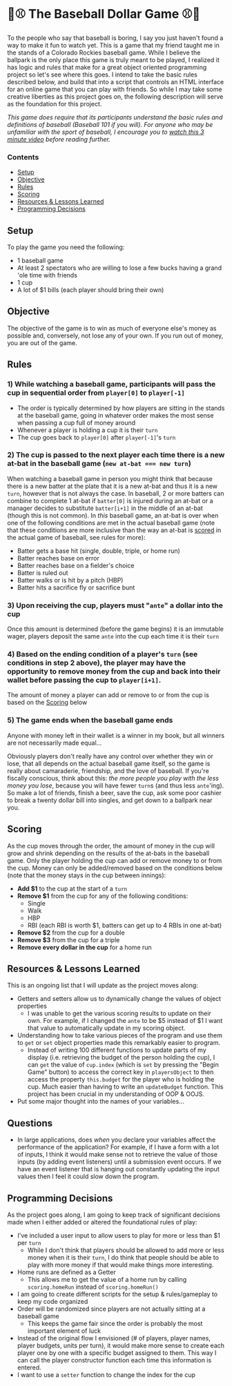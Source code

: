 # 💸⚾️ The Baseball Dollar Game ⚾️💸

To the people who say that baseball is boring, I say you just haven't found a way to make it fun to watch yet. This is a game that my friend taught me in the stands of a Colorado Rockies baseball game. While I believe the ballpark is the only place this game is truly meant to be played, I realized it has logic and rules that make for a great object oriented programming project so let's see where this goes. I intend to take the basic rules described below, and build that into a script that controls an HTML interface for an online game that you can play with friends. So while I may take some creative liberties as this project goes on, the following description will serve as the foundation for this project.

_This game does require that its participants understand the basic rules and definitions of baseball (Baseball 101 if you will). For anyone who may be unfamiliar with the sport of baseball, I encourage you to [watch this 3 minute video](https://youtu.be/skOsApsF0jQ) before reading further._

### Contents
* [Setup](#setup)
* [Objective](#objective)
* [Rules](#rules)
* [Scoring](#scoring)
* [Resources & Lessons Learned](#resources--lessons-learned)
* [Programming Decisions](#programming-decisions)


## Setup

To play the game you need the following:
* 1 baseball game
* At least 2 spectators who are willing to lose a few bucks having a grand 'ole time with friends
* 1 cup
* A lot of $1 bills (each player should bring their own)


## Objective

The objective of the game is to win as much of everyone else's money as possible and, conversely, not lose any of your own. If you run out of money, you are out of the game.


## Rules

### 1) While watching a baseball game, participants will pass the cup in sequential order from `player[0]` to `player[-1]`
  - The order is typically determined by how players are sitting in the stands at the baseball game, going in whatever order makes the most sense when passing a cup full of money around
  - Whenever a player is holding a cup it is their `turn`
  - The cup goes back to `player[0]` after `player[-1]`'s `turn`


### 2) The cup is passed to the next player each time there is a new at-bat in the baseball game (`new at-bat === new turn`)
When watching a baseball game in person you might think that because there is a new batter at the plate that it is a new at-bat and thus it is a new `turn`, however that is not always the case. In baseball, 2 or more batters can combine to complete 1 at-bat if `batter[0]` is injured during an at-bat or a manager decides to substitute `batter[i+1]` in the middle of an at-bat (though this is not common). In _this_  baseball game, an at-bat is over when one of the following conditions are met in the actual baseball game (note that these conditions are more inclusive than the way an at-bat is [scored](https://www.mlb.com/official-information/basics/score) in the actual game of baseball, see rules for more):
  * Batter gets a base hit (single, double, triple, or home run)
  * Batter reaches base on error
  * Batter reaches base on a fielder's choice
  * Batter is ruled out
  * Batter walks or is hit by a pitch (HBP)
  * Batter hits a sacrifice fly or sacrifice bunt


### 3) Upon receiving the cup, players must "`ante`" a dollar into the cup
Once this amount is determined (before the game begins) it is an immutable wager, players deposit the same `ante` into the cup each time it is their `turn`


### 4) Based on the ending condition of a player's `turn` (see conditions in step 2 above), the player may have the opportunity to remove money from the cup and back into their wallet before passing the cup to `player[i+1]`.
The amount of money a player can add or remove to or from the cup is based on the [Scoring](#scoring) below


### 5) The game ends when the baseball game ends
Anyone with money left in their wallet is a winner in my book, but all winners are not necessarily made equal...

Obviously players don't really have any control over whether they win or lose, that all depends on the actual baseball game itself, so the game is really about camaraderie, friendship, and the love of baseball. If you're fiscally conscious, think about this: _the more people you play with the less money you lose_, because you will have fewer `turn`s (and thus less `ante`'ing). So make a lot of friends, finish a beer, save the cup, ask some poor cashier to break a twenty dollar bill into singles, and get down to a ballpark near you.


## Scoring
As the cup moves through the order, the amount of money in the cup will grow and shrink depending on the results of the at-bats in the baseball game. Only the player holding the cup can add or remove money to or from the cup. Money can only be added/removed based on the conditions below (note that the money stays in the cup between innings):

* **Add $1** to the cup at the start of a `turn`
* **Remove $1** from the cup for any of the following conditions:
  * Single
  * Walk
  * HBP
  * RBI (each RBI is worth $1, batters can get up to 4 RBIs in one at-bat)
* **Remove $2** from the cup for a double
* **Remove $3** from the cup for a triple
* **Remove every dollar in the cup** for a home run


## Resources & Lessons Learned

This is an ongoing list that I will update as the project moves along:
* Getters and setters allow us to dynamically change the values of object properties
  * I was unable to get the various scoring results to update on their own. For example, if I changed the `ante` to be $5 instead of $1 I want that value to automatically update in my scoring object.
* Understanding how to take various pieces of the program and use them to `get` or `set` object properties made this remarkably easier to program.
  * Instead of writing 100 different functions to update parts of my display (i.e. retrieving the budget of the person holding the cup), I can `get` the value of `cup.index` (which is `set` by pressing the "Begin Game" button) to access the correct key in `playersObject` to then access the property `this.budget` for the player who is holding the cup. Much easier than having to write an `updateBudget` function. This project has been crucial in my understanding of OOP & OOJS.
* Put some major thought into the names of your variables...


## Questions

* In large applications, does _when_ you declare your variables affect the performance of the application? For example, if I have a form with a lot of inputs, I think it would make sense not to retrieve the value of those inputs (by adding event listeners) until a submission event occurs. If we have an event listener that is hanging out constantly updating the input values then I feel it could slow down the program.


## Programming Decisions

As the project goes along, I am going to keep track of significant decisions made when I either added or altered the foundational rules of play:
* I've included a user input to allow users to play for more or less than $1 per `turn`
  * While I don't think that players should be allowed to add more or less money when it is their `turn`, I do think that people should be able to play with more money if that would make things more interesting.
* Home runs are defined as a Getter
  * This allows me to get the value of a home run by calling `scoring.homeRun` instead of `scoring.homeRun()`
* I am going to create different scripts for the setup & rules/gameplay to keep my code organized
* Order will be randomized since players are not actually sitting at a baseball game
  * This keeps the game fair since the order is probably the most important element of luck
* Instead of the original flow I envisioned (# of players, player names, player budgets, units per turn), it would make more sense to create each player one by one with a specific budget assigned to them. This way I can call the player constructor function each time this information is entered.
* I want to use a `setter` function to change the index for the cup

<!-- ====== IDEAS ====== -->
<!-- In a more complete version, make the game like an online vending machine that makes you insert one dollar to play the game. It would have to mean that the game is more well-known at that point however, so people know what they're paying for -->
<!-- Create a video that walks through your process. Granted, the video will not contain footage of you doing 90% of the coding, but it will allow you a chance to explain your process at each step along the way. Film videos of people using your prototype to get feedback from them and then iterate. Show the next part of the process and so on and so forth. So, once you get prototype v0.1 up and running you should film a progress update. You should regularly film progress updates along the way.  -->
<!-- Ultimately, this game could evolve into some sort of tool that an online sportsbook could use as a live in-game prop betting interface. The app would pull up the batter and display the various odds of that player getting on base, out, etc. and allow users to bet in real time on exactly who was batting. This would obviously require instantaneously updating status about odds and such, but it could be really cool if executed properly. Essentially I could start my own sportsbook, which would put me under many regulations for gambling purposes... I would want to implement a feature that makes players deposit money for a one-time experience that ends after the game ends. They would not be allowed to start another game for X amount of minutes, and they have to redeposit each time. Adding friction is intentional, because we do not want to get people addicted to gambling. We want them to have a 2-3 hour experience that keeps them engaged in the baseball game, this is for the MLB more than it is the sportsbooks. Advertise this strictly inside baseball games in states where betting on sports is legal. -->
<!-- This next version of this project would be to tie in the baseball game via API -->

